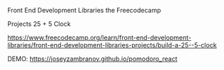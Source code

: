 Front End Development Libraries the Freecodecamp

Projects 25 + 5 Clock

https://www.freecodecamp.org/learn/front-end-development-libraries/front-end-development-libraries-projects/build-a-25--5-clock

DEMO: https://joseyzambranov.github.io/pomodoro_react
      